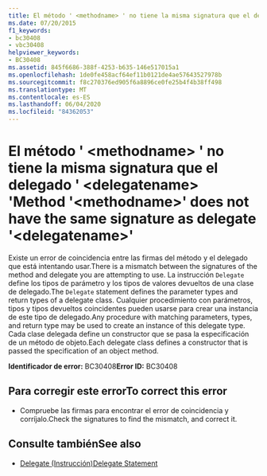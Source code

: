 ```yaml
---
title: El método ' <methodname> ' no tiene la misma signatura que el delegado ' <delegatename> '
ms.date: 07/20/2015
f1_keywords:
- bc30408
- vbc30408
helpviewer_keywords:
- BC30408
ms.assetid: 845f6686-388f-4253-b635-146e517015a1
ms.openlocfilehash: 1de0fe458acf64ef11b0121de4ae57643527978b
ms.sourcegitcommit: f8c270376ed905f6a8896ce0fe25b4f4b38ff498
ms.translationtype: MT
ms.contentlocale: es-ES
ms.lasthandoff: 06/04/2020
ms.locfileid: "84362053"
---
```

# <a name="method-methodname-does-not-have-the-same-signature-as-delegate-delegatename"></a><span data-ttu-id="a2564-102">El método ' \<methodname> ' no tiene la misma signatura que el delegado ' \<delegatename> '</span><span class="sxs-lookup"><span data-stu-id="a2564-102">Method '\<methodname>' does not have the same signature as delegate '\<delegatename>'</span></span>
<span data-ttu-id="a2564-103">Existe un error de coincidencia entre las firmas del método y el delegado que está intentando usar.</span><span class="sxs-lookup"><span data-stu-id="a2564-103">There is a mismatch between the signatures of the method and delegate you are attempting to use.</span></span> <span data-ttu-id="a2564-104">La instrucción `Delegate` define los tipos de parámetro y los tipos de valores devueltos de una clase de delegado.</span><span class="sxs-lookup"><span data-stu-id="a2564-104">The `Delegate` statement defines the parameter types and return types of a delegate class.</span></span> <span data-ttu-id="a2564-105">Cualquier procedimiento con parámetros, tipos y tipos devueltos coincidentes pueden usarse para crear una instancia de este tipo de delegado.</span><span class="sxs-lookup"><span data-stu-id="a2564-105">Any procedure with matching parameters, types, and return type may be used to create an instance of this delegate type.</span></span> <span data-ttu-id="a2564-106">Cada clase delegada define un constructor que se pasa la especificación de un método de objeto.</span><span class="sxs-lookup"><span data-stu-id="a2564-106">Each delegate class defines a constructor that is passed the specification of an object method.</span></span>  
  
 <span data-ttu-id="a2564-107">**Identificador de error:** BC30408</span><span class="sxs-lookup"><span data-stu-id="a2564-107">**Error ID:** BC30408</span></span>  
  
## <a name="to-correct-this-error"></a><span data-ttu-id="a2564-108">Para corregir este error</span><span class="sxs-lookup"><span data-stu-id="a2564-108">To correct this error</span></span>  
  
- <span data-ttu-id="a2564-109">Compruebe las firmas para encontrar el error de coincidencia y corríjalo.</span><span class="sxs-lookup"><span data-stu-id="a2564-109">Check the signatures to find the mismatch, and correct it.</span></span>  
  
## <a name="see-also"></a><span data-ttu-id="a2564-110">Consulte también</span><span class="sxs-lookup"><span data-stu-id="a2564-110">See also</span></span>

- [<span data-ttu-id="a2564-111">Delegate (Instrucción)</span><span class="sxs-lookup"><span data-stu-id="a2564-111">Delegate Statement</span></span>](../language-reference/statements/delegate-statement.md)
